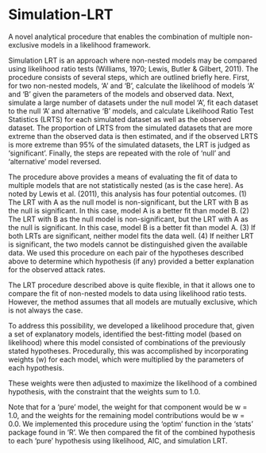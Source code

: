 # Simulation-LRT
A novel analytical procedure that enables the combination of multiple non-exclusive models in a likelihood framework. 

Simulation LRT is an approach where non-nested models may be compared using likelihood ratio tests (Williams, 1970; Lewis, Butler & Gilbert, 2011). The procedure consists of several steps, which are outlined briefly here. First, for two non-nested models, ‘A’ and ‘B’, calculate the likelihood of models ‘A’ and ‘B’ given the parameters of the models and observed data. Next, simulate a large number of datasets under the null model ‘A’, fit each dataset to the null ‘A’ and alternative ‘B’ models, and calculate Likelihood Ratio Test Statistics (LRTS) for each simulated dataset as well as the observed dataset. The proportion of LRTS from the simulated datasets that are more extreme than the observed data is then estimated, and if the observed LRTS is more extreme than 95% of the simulated datasets, the LRT is judged as ‘significant’. Finally, the steps are repeated with the role of ‘null’ and ‘alternative’ model reversed.

The procedure above provides a means of evaluating the fit of data to multiple models that are not statistically nested (as is the case here). As noted by Lewis et al. (2011), this analysis has four potential outcomes. (1) The LRT with A as the null model is non-significant, but the LRT with B as the null is significant. In this case, model A is a better fit than model B. (2) The LRT with B as the null model is non-significant, but the LRT with A as the null is significant. In this case, model B is a better fit than model A. (3) If both LRTs are significant, neither model fits the data well. (4) If neither LRT is significant, the two models cannot be distinguished given the available data. We used this procedure on each pair of the hypotheses described above to determine which hypothesis (if any) provided a better explanation for the observed attack rates.

The LRT procedure described above is quite flexible, in that it allows one to compare the fit of non-nested models to data using likelihood ratio tests. However, the method assumes that all models are mutually exclusive, which is not always the case.

To address this possibility, we developed a likelihood procedure that, given a set of explanatory models, identified the best-fitting model (based on likelihood) where this model consisted of combinations of the previously stated hypotheses. Procedurally, this was accomplished by incorporating weights (w) for each model, which were multiplied by the parameters of each hypothesis.

These weights were then adjusted to maximize the likelihood of a combined hypothesis, with the constraint that the weights sum to 1.0.

Note that for a ‘pure’ model, the weight for that component would be w = 1.0, and the weights for the remaining model contributions would be w = 0.0. We implemented this procedure using the ‘optim’ function in the ‘stats’ package found in ‘R’. We then compared the fit of the combined hypothesis to each ‘pure’ hypothesis using likelihood, AIC, and simulation LRT.
